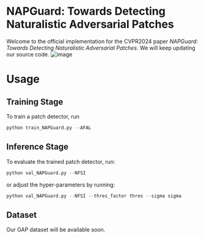 # NAPGuard: Towards Detecting Naturalistic Adversarial Patches
Welcome to the official implementation for the CVPR2024 paper _NAPGuard: Towards Detecting Naturalistic Adversarial Patches_. We will keep updating our source code.
![image]([https://github.com/wsynuiag/NAPGaurd/blob/main/framework.png](https://github.com/wsynuiag/NAPGaurd/blob/main/figure/framework.png))

# Usage 
## Training Stage
To train a patch detector, run
```python
python train_NAPGuard.py --AFAL
```


## Inference Stage
To evaluate the trained patch detector, run:
```python
python val_NAPGuard.py --NFSI
```
or adjust the hyper-parameters by running:
```python
python val_NAPGuard.py --NFSI --thres_factor thres --sigma sigma
```

## Dataset
Our GAP dataset will be available soon.
